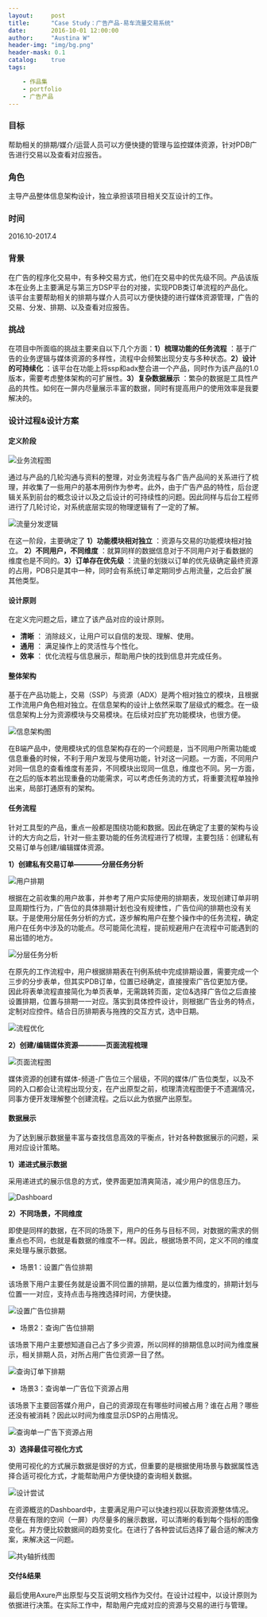 ```yaml
---
layout:     post
title:      "Case Study：广告产品-易车流量交易系统"
date:       2016-10-01 12:00:00
author:     "Austina W"
header-img: "img/bg.png"
header-mask: 0.1
catalog:    true  
tags:

    - 作品集
    - portfolio
    - 广告产品
---
```


### 目标

帮助相关的排期/媒介/运营人员可以方便快捷的管理与监控媒体资源，针对PDB广告进行交易以及查看对应报告。


### 角色

主导产品整体信息架构设计，独立承担该项目相关交互设计的工作。



### 时间

2016.10-2017.4



### 背景

在广告的程序化交易中，有多种交易方式，他们在交易中的优先级不同。产品该版本在业务上主要满足与第三方DSP平台的对接，实现PDB类订单流程的产品化。该平台主要帮助相关的排期与媒介人员可以方便快捷的进行媒体资源管理，广告的交易、分发、排期、以及查看对应报告。


### 挑战

在项目中所面临的挑战主要来自以下几个方面：**1）梳理功能的任务流程** ：基于广告的业务逻辑与媒体资源的多样性，流程中会频繁出现分支与多种状态。**2）设计的可持续化** ：该平台在功能上将ssp和adx整合进一个产品，同时作为该产品的1.0版本，需要考虑整体架构的可扩展性。**3）复杂数据展示** ：繁杂的数据是工具性产品的共性。如何在一屏内尽量展示丰富的数据，同时有提高用户的使用效率是我要解决的。



### 设计过程&设计方案

#### 定义阶段

![业务流程图](http://omqsjp4nk.bkt.clouddn.com/%E4%B8%9A%E5%8A%A1%E6%B5%81%E7%A8%8B.jpg)

通过与产品的几轮沟通与资料的整理，对业务流程与各广告产品间的关系进行了梳理，并收集了一些用户的基本用例作为参考。此外，由于广告产品的特性，后台逻辑关系到前台的概念设计以及之后设计的可持续性的问题。因此同样与后台工程师进行了几轮讨论，对系统底层实现的物理逻辑有了一定的了解。

![流量分发逻辑](http://omqsjp4nk.bkt.clouddn.com/%E7%B3%BB%E7%BB%9F%E6%A6%82%E5%BF%B5@2x-100.jpg)

在这一阶段，主要确定了 **1）功能模块相对独立** ：资源与交易的功能模块相对独立。 **2）不同用户，不同维度** ：就算同样的数据信息对于不同用户对于看数据的维度也是不同的。**3）订单存在优先级** ：流量的划拨以订单的优先级确定最终资源的占用，PDB只是其中一种，同时会有系统订单定期同步占用流量，之后会扩展其他类型。

#### 设计原则

在定义完问题之后，建立了该产品对应的设计原则。

- **清晰** ： 消除歧义，让用户可以自信的发现、理解、使用。
- **通用** ： 满足操作上的灵活性与个性化。
- **效率** ： 优化流程与信息展示，帮助用户快的找到信息并完成任务。



#### 整体架构

基于在产品功能上，交易（SSP）与资源（ADX）是两个相对独立的模块，且根据工作流用户角色相对独立。在信息架构的设计上依然采取了层级式的概念。在一级信息架构上分为资源模块与交易模块。在后续对应扩充功能模块，也很方便。

![信息架构图](http://omqsjp4nk.bkt.clouddn.com/%E6%98%93%E8%BD%A6%E6%B5%81%E9%87%8F%E4%BA%A4%E6%98%93%E7%AE%A1%E7%90%86%E7%B3%BB%E7%BB%9F.png)

在B端产品中，使用模块式的信息架构存在的一个问题是，当不同用户所需功能或信息重叠的时候，不利于用户发现与使用功能，针对这一问题。一方面，不同用户对同一信息的查看维度有差异，不同模块出现同一信息，维度也不同。另一方面，在之后的版本若出现重叠的功能需求，可以考虑任务流的方式，将重要流程单独拎出来，局部打通原有的架构。



#### 任务流程

针对工具型的产品，重点一般都是围绕功能和数据。因此在确定了主要的架构与设计的大方向之后，针对一些主要功能的任务流程进行了梳理，主要包括：创建私有交易订单与创建/编辑媒体资源。

**1）创建私有交易订单————分层任务分析**

![用户排期](http://omqsjp4nk.bkt.clouddn.com/%E6%B5%81%E7%A8%8B%E8%BD%AC%E5%8C%96.jpg)

根据在之前收集的用户故事，并参考了用户实际使用的排期表，发现创建订单非明显周期性行为，广告位的具体排期计划也没有规律性，广告位间的排期也没有关联。于是使用分层任务分析的方式，逐步解构用户在整个操作中的任务流程，确定用户在任务中涉及的功能点。尽可能简化流程，提前规避用户在流程中可能遇到的易出错的地方。

![分层任务分析](http://omqsjp4nk.bkt.clouddn.com/%E5%88%86%E5%B1%82%E4%BB%BB%E5%8A%A1%E5%88%86%E6%9E%90.png)

在原先的工作流程中，用户根据排期表在刊例系统中完成排期设置，需要完成一个三步的分步表单，但其实PDB订单，位置已经确定，直接搜索广告位更加方便。因此将表单流程直接简化为单页表单，无需跳转页面，定位&选择广告位之后直接设置排期，位置与排期一一对应。落实到具体控件设计，则根据广告业务的特点，定制对应控件。结合日历排期表与拖拽的交互方式，选中日期。

![流程优化](http://omqsjp4nk.bkt.clouddn.com/%E6%B5%81%E7%A8%8B%E4%BC%98%E5%8C%96.jpg)


**2）创建/编辑媒体资源————页面流程梳理**

![页面流程图](http://omqsjp4nk.bkt.clouddn.com/%E6%B5%81%E7%A8%8B%E5%9B%BE@2x-100.jpg)

媒体资源的创建有媒体-频道-广告位三个层级，不同的媒体/广告位类型，以及不同的入口都会让流程出现分支，在产出原型之前，梳理清流程图便于不遗漏情况，同事方便开发理解整个创建流程。之后以此为依据产出原型。

#### 数据展示

为了达到展示数据量丰富与查找信息高效的平衡点，针对各种数据展示的问题，采用对应设计策略。

**1）递进式展示数据**

采用递进式的展示信息的方式，使界面更加清爽简洁，减少用户的信息压力。

![Dashboard](http://omqsjp4nk.bkt.clouddn.com/%E9%80%92%E8%BF%9B%E5%BC%8F%E6%98%BE%E7%A4%BA%E4%BF%A1%E6%81%AF.gif)

**2）不同场景，不同维度**

即使是同样的数据，在不同的场景下，用户的任务与目标不同，对数据的需求的侧重点也不同，也就是看数据的维度不一样。因此，根据场景不同，定义不同的维度来处理与展示数据。

- 场景1：设置广告位排期

该场景下用户主要任务就是设置不同位置的排期，是以位置为维度的，排期计划与位置一一对应，支持点击与拖拽选择时间，方便快捷。

![设置广告位排期](http://omqsjp4nk.bkt.clouddn.com/%E8%AE%BE%E7%BD%AE%E5%B9%BF%E5%91%8A%E4%BD%8D%E6%8E%92%E6%9C%9F.jpg)

- 场景2：查询广告位排期

该场景下用户主要想知道自己占了多少资源，所以同样的排期信息以时间为维度展示，相关排期人员，对所占用广告位资源一目了然。

![查询订单下排期](http://omqsjp4nk.bkt.clouddn.com/%E6%9F%A5%E8%AE%A2%E5%8D%95%E6%8E%92%E6%9C%9F.jpg)

- 场景3：查询单一广告位下资源占用

该场景下主要回答媒介用户，自己的资源现在有哪些时间被占用？谁在占用？哪些还没有被消耗？因此以时间为维度显示DSP的占用情况。

![查询单一广告下资源占用](http://omqsjp4nk.bkt.clouddn.com/%E6%9F%A5%E8%B5%84%E6%BA%90%E5%8D%A0%E7%94%A8.jpg)


**3）选择最佳可视化方式**

使用可视化的方式展示数据是很好的方式，但重要的是根据使用场景与数据属性选择合适可视化方式，才能帮助用户方便快捷的查询相关数据。

![设计尝试](http://omqsjp4nk.bkt.clouddn.com/%E8%AE%BE%E8%AE%A1%E5%B0%9D%E8%AF%95.jpg)

在资源概览的Dashboard中，主要满足用户可以快速扫视以获取资源整体情况。尽量在有限的空间（一屏）内尽量多的展示数据，可以清晰的看到每个指标的图像变化。并方便比较数据间的趋势变化。在进行了各种尝试后选择了最合适的解决方案，来解决这一问题。

![共y轴折线图](http://omqsjp4nk.bkt.clouddn.com/%E5%85%B1Y%E8%BD%B4.jpg)


#### 交付&结果
最后使用Axure产出原型与交互说明文档作为交付。在设计过程中，以设计原则为依据进行决策。在实际工作中，帮助用户完成对应的资源与交易的进行与管理。
